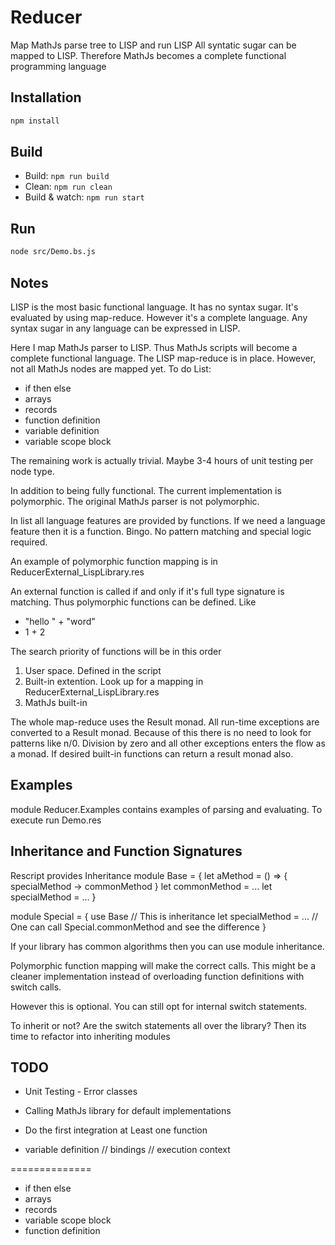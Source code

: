 # Reducer

Map MathJs parse tree to LISP and run LISP
All syntatic sugar can be mapped to LISP. Therefore MathJs becomes a complete functional programming language

## Installation

```sh
npm install
```

## Build

- Build: `npm run build`
- Clean: `npm run clean`
- Build & watch: `npm run start`

## Run

```sh
node src/Demo.bs.js
```

## Notes

LISP is the most basic functional language. It has no syntax sugar. It's evaluated by using map-reduce. However it's a complete language. Any syntax sugar in any language can be expressed in LISP.

Here I map MathJs parser to LISP. Thus MathJs scripts will become a complete functional language. The LISP map-reduce is in place. However, not all MathJs nodes are mapped yet. To do List:
- if then else
- arrays
- records
- function definition
- variable definition
- variable scope block

The remaining work is actually trivial. Maybe 3-4 hours of unit testing per node type.

In addition to being fully functional. The current implementation is polymorphic. The original MathJs parser is not polymorphic.

In list all language features are provided by functions. If we need a language feature then it is a function. Bingo. No pattern matching and special logic required.

An example of polymorphic function mapping is in ReducerExternal_LispLibrary.res

An external function is called if and only if it's full type signature is matching. Thus polymorphic functions can be defined. Like
- "hello " + "word"
- 1 + 2

The search priority of functions will be in this order
1. User space. Defined in the script
2. Built-in extention. Look up for a mapping in ReducerExternal_LispLibrary.res
3. MathJs built-in

The whole map-reduce uses the Result monad. All run-time exceptions are converted to a Result monad. Because of this there is no need to look for patterns like n/0. Division by zero and all other exceptions enters the flow as a monad. If desired built-in functions can return a result monad also.

## Examples
module Reducer.Examples contains examples of parsing and evaluating. To execute run Demo.res

## Inheritance and Function Signatures
Rescript provides Inheritance
module Base = {
  let aMethod = () => { specialMethod -> commonMethod }
  let commonMethod = ...
  let specialMethod = ...
}

module Special = {
  use Base // This is inheritance
  let specialMethod = ...  // One can call Special.commonMethod and see the difference
}

If your library has common algorithms then you can use module inheritance.

Polymorphic function mapping will make the correct calls. This might be a cleaner implementation instead of overloading function definitions with switch calls.

However this is optional. You can still opt for internal switch statements.

To inherit or not? Are the switch statements all over the library? Then its time to refactor into inheriting modules

## TODO
- Unit Testing - Error classes
- Calling MathJs library for default implementations
- Do the first integration at Least one function

- variable definition // bindings // execution context

==============
- if then else
- arrays
- records
- variable scope block
- function definition
